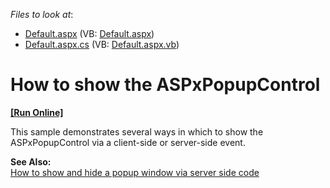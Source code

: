 <!-- default file list -->
*Files to look at*:

* [Default.aspx](./CS/WebSite/Default.aspx) (VB: [Default.aspx](./VB/WebSite/Default.aspx))
* [Default.aspx.cs](./CS/WebSite/Default.aspx.cs) (VB: [Default.aspx.vb](./VB/WebSite/Default.aspx.vb))
<!-- default file list end -->
# How to show the ASPxPopupControl
<!-- run online -->
**[[Run Online]](https://codecentral.devexpress.com/e55/)**
<!-- run online end -->


<p>This sample demonstrates several ways in which to show the ASPxPopupControl via a client-side or server-side event.</p><p><strong>See Also:</strong><br />
<a href="https://www.devexpress.com/Support/Center/p/E499">How to show and hide a popup window via server side code</a></p>

<br/>


